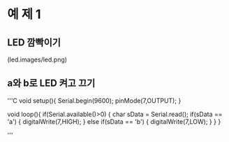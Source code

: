 # 예 제 1
## LED 깜빡이기
(led.images/led.png)



## a와  b로 LED 켜고 끄기
'''C
void setup(){
  Serial.begin(9600);
pinMode(7,OUTPUT);
}

void loop(){
  if(Serial.available()>0)
  {
    char sData = Serial.read();
    if(sData == 'a')
    {
      digitalWrite(7,HIGH);
      }
      else if(sData == 'b')
      {
        digitalWrite(7,LOW);
      }
     }
}

'''

